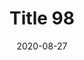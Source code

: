 ---
layout: posts
title: "Title 98"
img: "https://image.tmdb.org/t/p/w185/kPRb1mbVHGop0egQ7153y0lhzGL.jpg"
date: 2020-08-27
genre: "Comedy"
categories: Movies
tags: bollywood, shah ruch khan
published: true 
---